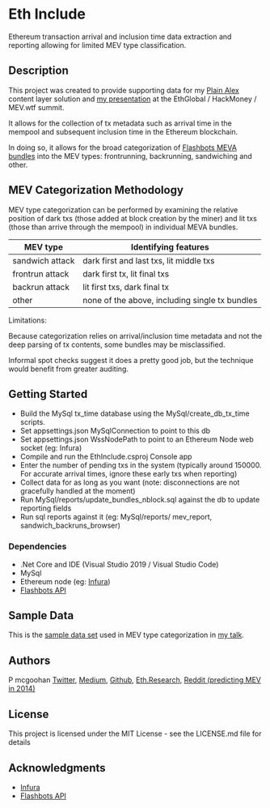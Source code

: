 # Eth Include

Ethereum transaction arrival and inclusion time data extraction and reporting allowing for limited MEV type classification.

## Description

This project was created to provide supporting data for my [Plain Alex](https://github.com/pmcgoohan/targeting-zero-mev/blob/main/README.md) content layer solution and [my presentation](https://www.youtube.com/watch?v=zf2l3veT9EI&t=114s) at the EthGlobal / HackMoney / MEV.wtf summit.

It allows for the collection of tx metadata such as arrival time in the mempool and subsequent inclusion time in the Ethereum blockchain.

In doing so, it allows for the broad categorization of [Flashbots MEVA bundles](https://flashbots-explorer.marto.lol/) into the MEV types: frontrunning, backrunning, sandwiching and other.

## MEV Categorization Methodology

MEV type categorization can be performed by examining the relative position of dark txs (those added at block creation by the miner) and lit txs (those than arrive through the mempool) in individual MEVA bundles.

|MEV type|Identifying features|
|---|---|
|sandwich attack|dark first and last txs, lit middle txs|
|frontrun attack|dark first tx, lit final txs|
|backrun attack|lit first txs, dark final tx|
|other|none of the above, including single tx bundles|

Limitations:

Because categorization relies on arrival/inclusion time metadata and not the deep parsing of tx contents, some bundles may be misclassified.

Informal spot checks suggest it does a pretty good job, but the technique would benefit from greater auditing.

## Getting Started

* Build the MySql tx_time database using the MySql/create_db_tx_time scripts.
* Set appsettings.json MySqlConnection to point to this db
* Set appsettings.json WssNodePath to point to an Ethereum Node web socket (eg: Infura)
* Compile and run the EthInclude.csproj Console app
* Enter the number of pending txs in the system (typically around 150000. For accurate arrival times, ignore these early txs when reporting)
* Collect data for as long as you want (note: disconnections are not gracefully handled at the moment)
* Run MySql/reports/update_bundles_nblock.sql against the db to update reporting fields
* Run sql reports against it (eg: MySql/reports/ mev_report, sandwich_backruns_browser)

### Dependencies

* .Net Core and IDE (Visual Studio 2019 / Visual Studio Code)
* MySql
* Ethereum node (eg: [Infura](https://infura.io/))
* [Flashbots API](https://blocks.flashbots.net/)

## Sample Data

This is the [sample data set](https://drive.google.com/file/d/1WPknOb-Y3jIGaNc-2wA3VuWkUjXxuS8O) used in MEV type categorization in [my talk](https://www.youtube.com/watch?v=zf2l3veT9EI&t=114s).

## Authors

P mcgoohan
[Twitter](https://twitter.com/pmcgoohanCrypto), 
[Medium](https://pmcgoohan.medium.com), 
[Github](https://github.com/pmcgoohan), 
[Eth.Research](https://ethresear.ch/u/pmcgoohan), 
[Reddit (predicting MEV in 2014)](https://www.reddit.com/r/ethereum/comments/2d84yv/miners_frontrunning)

## License

This project is licensed under the MIT License - see the LICENSE.md file for details

## Acknowledgments

* [Infura](https://infura.io/)
* [Flashbots API](https://blocks.flashbots.net/)
